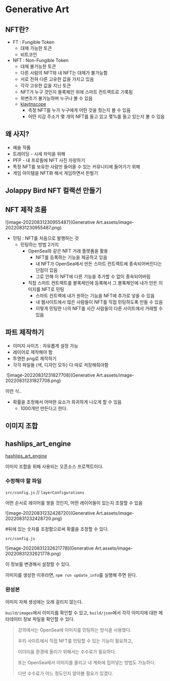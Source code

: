 # Generative Art



## NFT란?

- FT : Fungible Token
  - 대체 가능한 토큰
  - 비트코인
- NFT : Non-Fungible Token
  - 대체 불가능한 토큰
  - 다른 사람의 NFT와 내 NFT는 대체가 불가능함
  - 서로 전혀 다른 고유한 값을 가지고 있음
  - 각각 고유한 값을 지닌 토큰
  - NFT가 누구 것인지 블록체인 위에 스마트 컨트랙트로 기록됨
  - 위변조가 불가능하며 누구나 볼 수 있음
  - [klaytnscope](https://scope.klaytn.com/)
    - 측정 NFT를 누가 누구에게 어떤 것을 줬는지 볼 수 있음
    - 어떤 지갑 주소가 몇 개의 NFT를 들고 있고 몇%를 들고 있는지 볼 수 있음



## 왜 사지?

- 예술 작품
- 트레이딩 - 시세 차익을 위해
- PFP - 내 프로필에 NFT 사진 자랑하기
- 특정 NFT를 보유한 사람만 들어올 수 있는 커뮤니티에 들어가기 위해
- 게임 아이템을 NFT화 해서 게임하면서 돈벌기



## Jolappy Bird NFT 컬랙션 만들기



## NFT 제작 흐름

![image-20220831230955487](Generative Art.assets/image-20220831230955487.png)

- 민팅 : NFT를 처음으로 발행하는 것
  - 민팅하는 방법 2가지
    - OpenSea와 같은 NFT 거래 플랫폼을 활용
      - NFT를 등록하는 기능을 제공하고 있음
      - 내 NFT가 OpenSea에서 만든 스마트 컨트랙트에 종속되어버린다는 단점이 있음
      - 그로 인해 이 NFT에 다른 기능을 추가할 수 없이 종속되어버림
    - 직접 스마트 컨트랙트를 블록체인에 등록해서 그 블록체인에 내가 만든 이미지를 NFT로 민팅
      - 스마트 컨트랙에 내가 원하는 기능을 NFT에 추가로 넣을 수 있음
      - 내 웹사이트에서 많은 사람들이 NFT를 직접 민팅하도록 만들 수 있음
      - 이렇게 민팅한 나의 NFT를 사간 사람들이 다른 사이트에서 거래할 수 있음



## 파트 제작하기



- 이미지 사이즈 : 자유롭게 설정 가능
- 레이어로 제작해야 함
- 투명한 png로 제작하기
- 각각 파일들 (색, 디자인 모두) 다 따로 저장해줘야함

​							![image-20220831231827708](Generative Art.assets/image-20220831231827708.png)

이런 식..

- 확률을 조정해서 어떠한 요소가 희귀하게 나오게 할 수 있음
  - 1000개만 만든다고 한다.



## 이미지 조합



## hashlips_art_engine

[hashlips_art_engine](https://github.com/HashLips/hashlips_art_engine)

이미지 조합을 위해 사용되는 오픈소스 프로젝트이다.




### 수정해야 할 파일

`src/config.js` // `layerConfigurations`

어떤 순서로 레이어를 쌓을 것인지, 어떤 레이어들이 있는지 조절할 수 있음

![image-20220831232428720](Generative Art.assets/image-20220831232428720.png)

#뒤에 있는 숫자를 조정함으로써 확률을 조정할 수 있다.



`src/config.js` 

![image-20220831232621778](Generative Art.assets/image-20220831232621778.png)

이 정보를 변경해서 설정할 수 있다.

이미지를 생성한 이후라면, `npm run update_info`를 실행해 주면 된다.



### 완성본

이미지 자체 생성에는 오래 걸리지 않는다.

`build/images`에서 이미지를 확인할 수 있고, `build/json`에서 각각 이미지에 대한 메타데이터 정보 파일을 확인할 수 있다.



> 강의에서는 OpenSea에 이미지를 민팅하는 방식을 사용했다.
>
> 우리 사이트에서 직접 NFT를 민팅할 수 있는 기능이 필요하고,
>
> 이더리움 환경에 올리기 위해서는 수수료가 필요하다.
>
> 또는 OpenSea에서 이미지를 올리고 내 계좌에 집어넣는 방법도 가능하다.
>
> 다만 수수료가 어느 정도인지 알아볼 필요가 있겠다.
